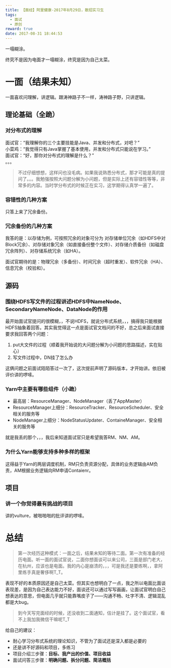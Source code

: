 ```yaml
---
title: 【面经】阿里健康-2017年8月29日，散招实习生
tags:
  - 面试
  - 原创
reward: true
date: 2017-08-31 18:44:53
---
```


一塌糊涂。

终究不是因为电面才一塌糊涂，终究是因为自己太菜。

<!--more-->

# 一面（结果未知）

一面喜欢问理解，讲逻辑。跟涛神路子不一样，涛神路子野，只讲逻辑。

## 理论基础（全跪）

### 对分布式的理解

面试官：“我理解你的三个主要技能是Java、并发和分布式，对吧？”  
小菜鸡：“我觉得只有Java掌握了基本使用，并发和分布式只能说在学习。”  
面试官：“好，那你对分布式的理解是什么？”  
。。。

>不过仔细想想，这样问也没毛病。如果我说熟悉分布式，那才可能是真的提问了。。。我勉强按照大问题分解为小问题，但是实际上还有容错性等等，非常多的内容。当时学分布式的时候正在实习，这学期得认真学一遍了。

### 容错性的几种方案

只答上来了冗余备份。

### 冗余备份的几种方案

我答的是：以存储为例，可按照冗余的对象可分为 对存储单位冗余（如HDFS中对Block冗余）、对存储对象冗余（如直接备份整个文件）、对存储介质备份（如磁盘冗余阵列）、对存储系统冗余（如HA）。

面试官期待的是：物理冗余（多备份）、时间冗余（超时重发）、软件冗余（HA）、信息冗余（校验和）。

## 源码

### 围绕HDFS写文件的过程讲述HDFS中NameNode、SecondaryNameNode、DataNode的作用

最开始面试官提问的很模糊，，不说HDFS，就说分布式系统，，，搞得我只能根据HDFS抽象着回答。其实我觉得这一点是面试官文档问的不好，总之后来面试直接要求我回答两个问题：

1. put大文件的过程（顺着我开始说的大问题分解为小问题的思路描述，实在贴心）
2. 写文件过程中，DN挂了怎么办

这俩问题之前面试陌陌答过一次了，这次提前声明了源码版本，才开始讲。依旧被评价讲的啰嗦。

### Yarn中主要有哪些组件（小跪）

* 最高层：ResourceManager、NodeManager（丢了AppMaster）
* ResourceManager上细分：ResourceTracker、ResourceScheduler、安全相关的服务等
* NodeManager上细分：NodeStatusUpdater、ContaineManager、安全相关的服务等

就是我丢的那个，，，我后来知道面试官只是希望我答RM、NM、AM。

### 为什么Yarn能够支持多种多样的框架

这得益于Yarn的两层调度机制，RM只负责资源分配，具体的业务逻辑由AM负责，AM根据业务逻辑向RM申请Contaienr。

## 项目

### 讲一个你觉得最有挑战的项目

讲的vulture，被啪啪啪的批评讲的啰嗦。

# 总结

>第一次经历这种模式：一面之后，结果未知的等待二面。第一次有准备的经历电面。听一面的面试官说，二面你想面谈可以来公司，三面是部门老大，在杭州，应该也是电面。我的内心是崩溃的，，，可是我还是要练啊，，拿阿里练手真是奢侈啊T_T。

表现不好的本质原因还是自己太菜。但其实也想明白了一点，我之所以电面比面谈表现差，是因为自己表达能力不好，面谈还可以通过写写画画，让面试官明白自己想表达的意思，但电面几乎就只能靠嘴皮子了——沟通不畅、吐字不清、逻辑混乱都是大bug。

>到今天写完面经的时候，还没收到二面通知，估计是挂了。这个面试官，看不上我加我微信干嘛呢T_T

给自己的建议：

* 耐心学习分布式系统的理论知识，不管为了面试还是深入都是必要的
* 还是讲不好源码和项目，多练习
* 项目介绍三步骤：**目标、我产出的价值、项目收益**
* 面试问答三步骤：**明确问题、拆分问题、简洁概括**
